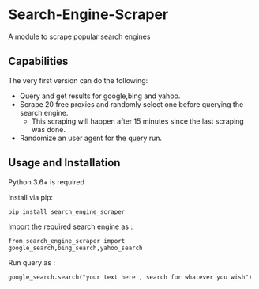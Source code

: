 # Search-Engine-Scraper
A module to scrape popular search engines

## Capabilities

The very first version can do the following:
* Query and get results for google,bing and yahoo.
* Scrape 20 free proxies and randomly select one before querying the search engine.
  * This scraping will happen after 15 minutes since the last scraping was done.
* Randomize an user agent for the query run.

## Usage and Installation
Python 3.6+ is required

Install via pip:

`pip install search_engine_scraper`

Import the required search engine as :

`from search_engine_scraper import google_search,bing_search,yahoo_search`

Run query as :

`google_search.search("your text here , search for whatever you wish")`
